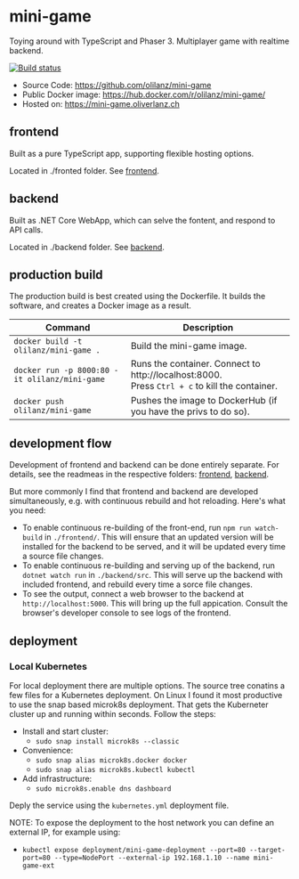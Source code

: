 # mini-game

Toying around with TypeScript and Phaser 3. Multiplayer game with realtime backend.

[![Build status](https://dev.azure.com/oliverlanz/mini-game/_apis/build/status/mini-game%20-%20CI)](https://dev.azure.com/oliverlanz/mini-game/_build/latest?definitionId=2)

* Source Code: https://github.com/olilanz/mini-game
* Public Docker image: https://hub.docker.com/r/olilanz/mini-game/
* Hosted on: https://mini-game.oliverlanz.ch


## frontend

Built as a pure TypeScript app, supporting flexible hosting options.

Located in ./fronted folder. See [frontend](./frontend/README.md).


## backend

Built as .NET Core WebApp, which can selve the fontent, and respond to API calls. 

Located in ./backend folder. See [backend](./backend/README.md).


## production build

The production build is best created using the Dockerfile. It builds the software, and creates a Docker image as a result. 

| Command | Description |
|---------|-------------|
| `docker build -t olilanz/mini-game .` | Build the mini-game image.|
| `docker run -p 8000:80 -it olilanz/mini-game` | Runs the container. Connect to http://localhost:8000. <br> Press `Ctrl + c` to kill the container. |
| `docker push olilanz/mini-game` | Pushes the image to DockerHub (if you have the privs to do so).|


## development flow

Development of frontend and backend can be done entirely separate. For details, see the readmeas in the respective folders: [frontend](./frontend/README.md), [backend](./backend/README.md).

But more commonly I find that frontend and backend are developed simultaneously, e.g. with continuous rebuild and hot reloading. Here's what you need:

* To enable continuous re-building of the front-end, run `npm run watch-build` in `./frontend/`. This will ensure that an updated version will be installed for the backend to be served, and it will be updated every time a source file changes.
* To enable continuous re-building and serving up of the backend, run `dotnet watch run` in `./backend/src`. This will serve up the backend with included frontend, and rebuild every time a sorce file changes. 
* To see the output, connect a web browser to the backend at `http://localhost:5000`. This will bring up the full appication. Consult the browser's developer console to see logs of the frontend.


## deployment

### Local Kubernetes

For local deployment there are multiple options. The source tree conatins a few files for a Kubernetes deployment. On Linux I found it most productive to use the snap based microk8s deployment. That gets the Kuberneter cluster up and running within seconds. Follow the steps:

- Install and start cluster: 
    - `sudo snap install microk8s --classic`
- Convenience: 
    - `sudo snap alias microk8s.docker docker`
    - `sudo snap alias microk8s.kubectl kubectl`
- Add infrastructure: 
    - `sudo microk8s.enable dns dashboard`

Deply the service using the `kubernetes.yml` deployment file.

NOTE: To expose the deployment to the host network you can define an external IP, for example using: 

- `kubectl expose deployment/mini-game-deployment --port=80 --target-port=80 --type=NodePort --external-ip 192.168.1.10 --name mini-game-ext`

